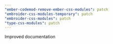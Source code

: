 ```yaml
---
"ember-codemod-remove-ember-css-modules": patch
"embroider-css-modules-temporary": patch
"embroider-css-modules": patch
"type-css-modules": patch
---
```


Improved documentation
